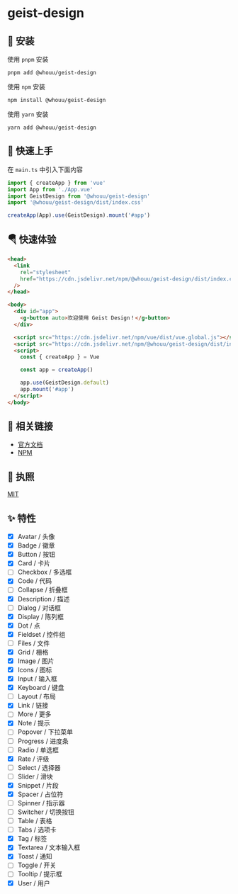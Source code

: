 # geist-design

## 🔑 安装

使用 `pnpm` 安装

```shell
pnpm add @whouu/geist-design
```

使用 `npm` 安装

```shell
npm install @whouu/geist-design
```

使用 `yarn` 安装

```shell
yarn add @whouu/geist-design
```

## 🎉 快速上手

在 `main.ts` 中引入下面内容

```ts
import { createApp } from 'vue'
import App from './App.vue'
import GeistDesign from '@whouu/geist-design'
import '@whouu/geist-design/dist/index.css'

createApp(App).use(GeistDesign).mount('#app')
```

## 🪂 快速体验

```html
<head>
  <link
    rel="stylesheet"
    href="https://cdn.jsdelivr.net/npm/@whouu/geist-design/dist/index.css"
  />
</head>

<body>
  <div id="app">
    <g-button auto>欢迎使用 Geist Design！</g-button>
  </div>

  <script src="https://cdn.jsdelivr.net/npm/vue/dist/vue.global.js"></script>
  <script src="https://cdn.jsdelivr.net/npm/@whouu/geist-design/dist/index.umd.js"></script>
  <script>
    const { createApp } = Vue

    const app = createApp()

    app.use(GeistDesign.default)
    app.mount('#app')
  </script>
</body>
```

## 🐳 相关链接

- [官方文档](https://geist-design.lovchun.com)
- [NPM](https://www.npmjs.com/package/@whouu/geist-design)

## 💬 执照

[MIT](https://github.com/PassionZale/geist-design/blob/main/LICENSE)

## ✨ 特性

- [x] Avatar / 头像
- [x] Badge / 徽章
- [x] Button / 按钮
- [x] Card / 卡片
- [ ] Checkbox / 多选框
- [x] Code / 代码
- [ ] Collapse / 折叠框
- [x] Description / 描述
- [ ] Dialog / 对话框
- [x] Display / 陈列框
- [x] Dot / 点
- [x] Fieldset / 控件组
- [ ] Files / 文件
- [x] Grid / 栅格
- [x] Image / 图片
- [x] Icons / 图标
- [x] Input / 输入框
- [x] Keyboard / 键盘
- [ ] Layout / 布局
- [x] Link / 链接
- [ ] More / 更多
- [x] Note / 提示
- [ ] Popover / 下拉菜单
- [ ] Progress / 进度条
- [ ] Radio / 单选框
- [x] Rate / 评级
- [ ] Select / 选择器
- [ ] Slider / 滑块
- [x] Snippet / 片段
- [x] Spacer / 占位符
- [ ] Spinner / 指示器
- [ ] Switcher / 切换按钮
- [ ] Table / 表格
- [ ] Tabs / 选项卡
- [x] Tag / 标签
- [x] Textarea / 文本输入框
- [x] Toast / 通知
- [ ] Toggle / 开关
- [ ] Tooltip / 提示框
- [x] User / 用户
